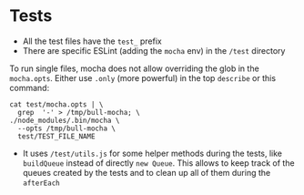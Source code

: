 # Tests

- All the test files have the `test_` prefix
- There are specific ESLint (adding the `mocha` env) in the `/test` directory


To run single files, mocha does not allow overriding the glob in the `mocha.opts`. Either use `.only` (more powerful) in the top `describe` or this command:

```
cat test/mocha.opts | \
  grep  '-' > /tmp/bull-mocha; \
./node_modules/.bin/mocha \
  --opts /tmp/bull-mocha \
  test/TEST_FILE_NAME
```

- It uses `/test/utils.js` for some helper methods during the tests, like `buildQueue` instead of directly `new Queue`. This allows to keep track of the queues created by the tests and to clean up all of them during the `afterEach`
